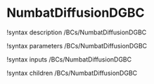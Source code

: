 # NumbatDiffusionDGBC

!syntax description /BCs/NumbatDiffusionDGBC

!syntax parameters /BCs/NumbatDiffusionDGBC

!syntax inputs /BCs/NumbatDiffusionDGBC

!syntax children /BCs/NumbatDiffusionDGBC
